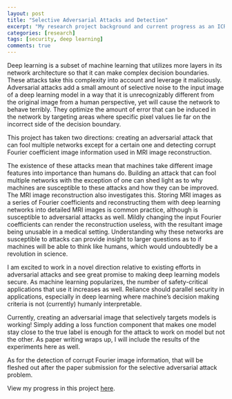 ```yaml
---
layout: post
title: "Selective Adversarial Attacks and Detection"
excerpt: "My research project background and current progress as an ICRU Research Fellow for 2020. Link to code and further information can be found inside."
categories: [research]
tags: [security, deep learning]
comments: true
---
```


<!--more-->

Deep learning is a subset of machine learning that utilizes more layers in its network architecture so that it can make complex decision boundaries. These attacks take this complexity into account and leverage it maliciously. Adversarial attacks add a small amount of selective noise to the input image of a deep learning model in a way that it is unrecognizably different from the original image from a human perspective, yet will cause the network to behave terribly. They optimize the amount of error that can be induced in the network by targeting areas where specific pixel values lie far on the incorrect side of the decision boundary. 

This project has taken two directions: creating an adversarial attack that can fool multiple networks except for a certain one and detecting corrupt Fourier coefficient image information used in MRI image reconstruction.

The existence of these attacks mean that machines take different image features into importance than humans do. Building an attack that can fool multiple networks with the exception of one can shed light as to why machines are susceptible to these attacks and how they can be improved. The MRI image reconstruction also investigates this. Storing MRI images as a series of Fourier coefficients and reconstructing them with deep learning networks into detailed MRI images is common practice, although is susceptible to adversarial attacks as well. Mildly changing the input Fourier coefficients can render the reconstruction useless, with the resultant image being unusable in a medical setting. Understanding why these networks are susceptible to attacks can provide insight to larger questions as to if machines will be able to think like humans, which would undoubtedly be a revolution in science. 

I am excited to work in a novel direction relative to existing efforts in adversarial attacks and see great promise to making deep learning models secure. As machine learning popularizes, the number of safety-critical applications that use it increases as well. Reliance should parallel security in applications, especially in deep learning where machine’s decision making criteria is not (currently) humanly interpretable. 

Currently, creating an adversarial image that selectively targets models is working! Simply adding a loss function component that makes one model stay close to the true label is enough for the attack to work on model but not the other. As paper writing wraps up, I will include the results of the experiments here as well. 

As for the detection of corrupt Fourier image information, that will be fleshed out after the paper submission for the selective adversarial attack problem. 

View my progress in this project [here](https://github.com/zainakh/ICRU_2020/).
